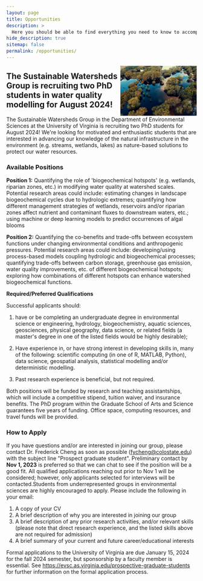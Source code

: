 ```yaml
---
layout: page
title: Opportunities
description: >
  Here you should be able to find everything you need to know to accomplish the most common tasks when blogging with Hydejack.
hide_description: true
sitemap: false
permalink: /opportunities/
---
```


<img src="/assets/img/blog/nature-aerial-photography-natural-landscape-reflection-water-resources-natural-environment-1503703-pxhere.com.jpg" style="float:right;width:40%;height:auto"/>

## The Sustainable Watersheds Group is recruiting two PhD students in water quality modelling for August 2024!

The Sustainable Watersheds Group in the Department of Environmental Sciences at the University of Virginia is recruiting two PhD students for August 2024! We're looking for motivated and enthusiastic students that are interested in advancing our knowledge of the natural infrastructure in the environment (e.g. streams, wetlands, lakes) as nature-based solutions to protect our water resources.

### Available Positions

**Position 1:** Quantifying the role of 'biogeochemical hotspots' (e.g. wetlands, riparian zones, etc.) in modifying water quality at watershed scales. Potential research areas could include: estimating changes in landscape biogeochemical cycles due to hydrologic extremes; quantifying how different management strategies of wetlands, reservoirs and/or riparian zones affect nutrient and contaminant fluxes to downstream waters, etc.; using machine or deep learning models to predict occurrences of algal blooms

**Position 2:** Quantifying the co-benefits and trade-offs between ecosystem functions under changing environmental conditions and anthropogenic pressures. Potential research areas could include: developing/using process-based models coupling hydrologic and biogeochemical processes; quantifying trade-offs between carbon storage, greenhouse gas emission, water quality improvements, etc. of different biogeochemical hotspots; exploring how combinations of different hotspots can enhance watershed biogeochemical functions.

**Required/Preferred Qualifications**

Successful applicants should:

1.  have or be completing an undergraduate degree in environmental science or engineering, hydrology, biogeochemistry, aquatic sciences, geosciences, physical geography, data science, or related fields (a master's degree in one of the listed fields would be highly desirable);

2.  Have experience in, or have strong interest in developing skills in, many of the following: scientific computing (in one of R, MATLAB, Python), data science, geospatial analysis, statistical modelling and/or deterministic modelling.

3.  Past research experience is beneficial, but not required.

Both positions will be funded by research and teaching assistantships, which will include a competitive stipend, tuition waiver, and insurance benefits. The PhD program within the Graduate School of Arts and Science guarantees five years of funding. Office space, computing resources, and travel funds will be provided.

### How to Apply 

If you have questions and/or are interested in joining our group, please contact Dr. Frederick Cheng as soon as possible ([fycheng\@colostate.edu](mailto:fycheng@colostate.edu)) with the subject line "Prospect graduate student". Preliminary contact by **Nov 1, 2023** is preferred so that we can chat to see if the position will be a good fit. All qualified applications reaching out prior to Nov 1 will be considered; however, only applicants selected for interviews will be contacted.Students from underrepresented groups in environmental sciences are highly encouraged to apply. Please include the following in your email:

1.  A copy of your CV
2.  A brief description of why you are interested in joining our group
3.  A brief description of any prior research activities, and/or relevant skills (please note that direct research experience, and the listed skills above are not required for admission)
4.  A brief summary of your current and future career/educational interests

Formal applications to the University of Virginia are due January 15, 2024 for the fall 2024 semester, but sponsorship by a faculty member is essential. See <https://evsc.as.virginia.edu/prospective-graduate-students> for further information on the formal application process.
